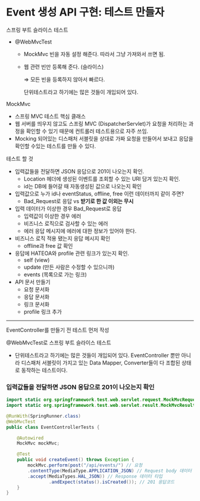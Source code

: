 # Event 생성 API 구현: 테스트 만들자

스프링 부트 슬라이스 테스트

* @WebMvcTest
  * MockMvc 빈을 자동 설정 해준다. 따라서 그냥 가져와서 쓰면 됨.
  
  * 웹 관련 빈만 등록해 준다. (슬라이스)
  
    ⇒ 모든 빈을 등록하지 않아서 빠르다.
  
    단위테스트라고 하기에는 많은 것들이 개입되어 있다. 

MockMvc

* 스프링 MVC 테스트 핵심 클래스
* 웹 서버를 띄우지 않고도 스프링 MVC (DispatcherServlet)가 요청을 처리하는 과정을 확인할 수 있기 때문에 컨트롤러 테스트용으로 자주 쓰임.
* Mocking 되어있는 디스패처 서블릿을 상대로 가짜 요청을 만들어서 보내고 응답을 확인할 수있는 테스트를 만들 수 있다.

테스트 할 것

* 입력값들을 전달하면 JSON 응답으로 201이 나오는지 확인.
  * Location 헤더에 생성된 이벤트를 조회할 수 있는 URI 담겨 있는지 확인.
  * id는 DB에 들어갈 때 자동생성된 값으로 나오는지 확인
* 입력값으로 누가 id나 eventStatus, offline, free 이런 데이터까지 같이 주면?
  * Bad_Request로 응답 vs **받기로 한 값 이외는 무시**
* 입력 데이터가 이상한 경우 Bad_Request로 응답
  * 입력값이 이상한 경우 에러
  * 비즈니스 로직으로 검사할 수 있는 에러
  * 에러 응답 메시지에 에러에 대한 정보가 있어야 한다.
* 비즈니스 로직 적용 됐는지 응답 메시지 확인
  * offline과 free 값 확인
* 응답에 HATEOA와 profile 관련 링크가 있는지 확인.
  * self (view)
  * update (만든 사람은 수정할 수 있으니까)
  * events (목록으로 가는 링크)
* API 문서 만들기
  * 요청 문서화
  * 응답 문서화
  * 링크 문서화
  * profile 링크 추가

---

EventController를 만들기 전 테스트 먼저 작성

@WebMvcTest로 스프링 부트 슬라이스 테스트

* 단위테스트라고 하기에는 많은 것들이 개입되어 있다. EventController 뿐만 아니라 디스패처 서블릿이 가지고 있는 Data Mapper, Converter들이 다 조합된 상태로 동작하는 테스트이다.



### 입력값들을 전달하면 JSON 응답으로 201이 나오는지 확인

```java
import static org.springframework.test.web.servlet.request.MockMvcRequestBuilders.post;
import static org.springframework.test.web.servlet.result.MockMvcResultMatchers.status;

@RunWith(SpringRunner.class)
@WebMvcTest
public class EventControllerTests {

    @Autowired
    MockMvc mockMvc;

    @Test
    public void createEvent() throws Exception {
        mockMvc.perform(post("/api/events/") // 요청
        .contentType(MediaType.APPLICATION_JSON) // Request body 데이터 형태
        .accept(MediaTypes.HAL_JSON)) // Response 데이터 타입
                .andExpect(status().isCreated()); // 201 응답코드
    }
}
```

















